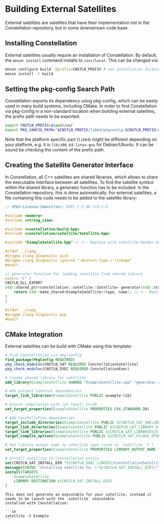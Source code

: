 # Building External Satellites

External satellites are satellites that have their implementation not in the Constellation repository, but in some downstream
code base.

## Installing Constellation

External satellites usually require an installation of Constellation. By default, the `meson install` command installs to
`/usr/local`. This can be changed via:

```sh
meson configure build -Dprefix=CNSTLN_PREFIX # set installation directory here, e.g. `$(pwd)/usr`
meson install -C build
```

## Setting the pkg-config Search Path

Constellation exports its dependency using pkg-config, which can be easily used in many build systems, including CMake.
In order to find Constellation via pkg-config in a non-standard location when building external satellites, the prefix path
needs to be exported:

```sh
export CNSTLN_PREFIX=$(pwd)/usr
export PKG_CONFIG_PATH="$CNSTLN_PREFIX/lib64/pkgconfig:$CNSTLN_PREFIX/usr/share/pkgconfig"
```

Note that the platform specific part (`lib64`) might be different depending on your platform, e.g. it is
`lib/x86_64-linux-gnu` for Debian/Ubuntu. It can be sound be checking the content of the prefix path.

## Creating the Satellite Generator Interface

In Constellation, all C++ satellites are shared libraries, which allows to share the executable interface between all
satellites. To find the satellite symbol within the shared library, a generator function has to be included. In the
Constellation repository, this is done automatically. For external satellites, a file containing this code needs to be added
to the satellite library:

```c++
// SPDX-License-Identifier: EUPL-1.2 OR CC0-1.0

#include <memory>
#include <string_view>

#include <constellation/build.hpp>
#include <constellation/satellite/Satellite.hpp>

#include "ExampleSatellite.hpp" // <-- Replace with satellite header here

#ifdef __clang__
#pragma clang diagnostic push
#pragma clang diagnostic ignored "-Wreturn-type-c-linkage"
#endif

// generator function for loading satellite from shared library
extern "C" {
CNSTLN_DLL_EXPORT
std::shared_ptr<constellation::satellite::Satellite> generator(std::string_view type, std::string_view name) {
    return std::make_shared<ExampleSatellite>(type, name); // <-- Replace with satellite class here
}
}

#ifdef __clang__
#pragma clang diagnostic pop
#endif
```

## CMake Integration

External satellites can be build with CMake using this template:

```cmake
# Find Constellation via pkg-config
find_package(PkgConfig REQUIRED)
pkg_check_modules(CNSTLN_SAT REQUIRED ConstellationSatellite)
pkg_check_modules(CNSTLN_EXEC REQUIRED ConstellationExec)

# Create shared library for satellite
add_library(ExampleSatellite SHARED "ExampleSatellite.cpp" "generator.cpp")

# Add project internal dependencies
target_link_libraries(ExampleSatellite PUBLIC example-lib)

# Ensure compilation with (at least) C++20
set_target_properties(ExampleSatellite PROPERTIES CXX_STANDARD 20)

# Add Constellation dependencies
target_include_directories(ExampleSatellite PUBLIC ${CNSTLN_SAT_INCLUDE_DIRS})
target_link_directories(ExampleSatellite PUBLIC ${CNSTLN_SAT_LIBRARY_DIRS})
target_link_libraries(ExampleSatellite PUBLIC ${CNSTLN_SAT_LIBRARIES})
target_compile_options(ExampleSatellite PUBLIC ${CNSTLN_SAT_CFLAGS_OTHER})

# Set library output name to satellite type (used in `satellite -t`)
set_target_properties(ExampleSatellite PROPERTIES LIBRARY_OUTPUT_NAME "Example")

# Install satellite to Constellation prefix
set(CNSTLN_SAT_INSTALL_DIR "${CNSTLN_EXEC_LIBDIR}/ConstellationSatellites")
message(STATUS "Installing satellite to: \"${CNSTLN_SAT_INSTALL_DIR}\"")
install(TARGETS
    ExampleSatellite
    LIBRARY DESTINATION ${CNSTLN_SAT_INSTALL_DIR}
)
```

````{note}
This does not generate an executable for your satellite, instead it needs to be launch with the `satellite` executable
installed with Constellation:

```sh
satellite -t Example
```
````
